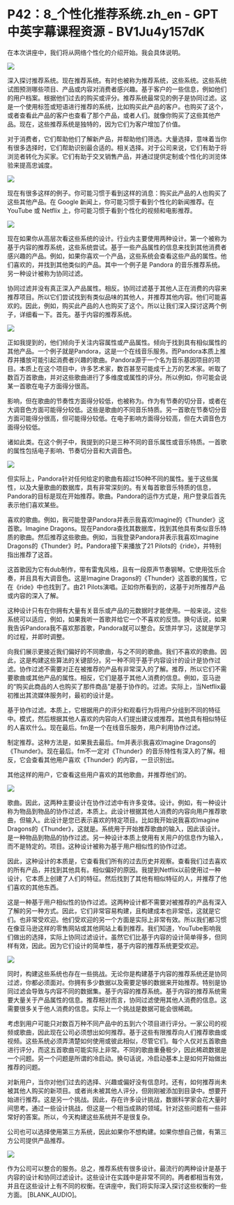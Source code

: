 # P42：8_个性化推荐系统.zh_en - GPT中英字幕课程资源 - BV1Ju4y157dK

在本次讲座中，我们将从网络个性化的介绍开始。我会具体说明。

![](img/e8d0f308785593bbb33cd81d4af65190_1.png)

深入探讨推荐系统。现在推荐系统。有时也被称为推荐系统，这些系统。这些系统试图预测哪些项目、产品或内容对消费者感兴趣。基于客户的一些信息，例如他们的用户档案。根据他们过去的购买或评分。推荐系统最常见的例子是协同过滤。这是一个使用标签或短语进行推荐的系统，比如购买此产品的客户。也购买了这个，或者查看此产品的客户也查看了那个产品，或者人们。就像你购买了这些其他产品。现在，这些推荐系统是独特的，因为它们为客户增加了价值。

对于消费者，它们帮助他们了解新产品，并帮助他们筛选。大量选择，意味着当你有很多选择时，它们帮助识别最合适的。相关选择。对于公司来说，它们有助于将浏览者转化为买家。它们有助于交叉销售产品，并通过提供定制或个性化的浏览体验来提高忠诚度。



![](img/e8d0f308785593bbb33cd81d4af65190_3.png)

现在有很多这样的例子。你可能习惯于看到这样的消息：购买此产品的人也购买了这些其他产品。在 Google 新闻上，你可能习惯于看到个性化的新闻推荐。在 YouTube 或 Netflix 上，你可能习惯于看到个性化的视频和电影推荐。

![](img/e8d0f308785593bbb33cd81d4af65190_5.png)

现在如果你从高层次看这些系统的设计。行业内主要使用两种设计。第一个被称为基于内容的推荐系统，这些系统尝试。基于一些产品属性的信息来找到其他消费者感兴趣的产品。例如，如果你喜欢一个产品，这些系统会查看这些产品的属性。他们喜欢的，并找到其他类似的产品。其中一个例子是 Pandora 的音乐推荐系统。另一种设计被称为协同过滤。

协同过滤并没有真正深入产品属性。相反。协同过滤基于其他人正在消费的内容来推荐项目。所以它们尝试找到有类似品味的其他人，并推荐其他内容。他们可能喜欢的。因此，例如，购买此产品的人也购买了这个。所以让我们深入探讨这两个例子，详细看一下。首先。基于内容的推荐系统。

![](img/e8d0f308785593bbb33cd81d4af65190_7.png)

正如我提到的，他们倾向于关注内容属性或产品属性。倾向于找到具有相似属性的其他产品。一个例子就是Pandora，这是一个在线音乐服务。而Pandora本质上推荐并播放可能引起消费者兴趣的歌曲。Pandora源于一个名为音乐基因项目的项目。本质上在这个项目中，许多艺术家，数百甚至可能成千上万的艺术家。听取了数百万首歌曲，并对这些歌曲进行了多维度或属性的评分。所以例如，你可能会说某一首歌在电子方面得分很高。

影响，但在歌曲的节奏性方面得分较低，也被称为。作为有节奏的切分音，或者在大调音色方面可能得分较低。这些是歌曲的不同音乐特质。另一首歌在节奏切分音方面可能得分很高，但可能得分较低。在电子影响方面得分较高，但在大调音色方面得分较低。

诸如此类。在这个例子中，我提到的只是三种不同的音乐属性或音乐特质。一首歌的属性包括电子影响、节奏切分音和大调音色。

![](img/e8d0f308785593bbb33cd81d4af65190_9.png)

但实际上，Pandora针对任何给定的歌曲有超过150种不同的属性。鉴于这些属性，以及大量歌曲的数据库，具有非常深刻的。有关每首歌音乐特质的信息，Pandora的目标是现在开始推荐。歌曲。Pandora的运作方式是，用户登录后首先表示他们喜欢某些。

喜欢的歌曲。例如，我可能登录Pandora并表示我喜欢Imagine的《Thunder》这首歌。Imagine Dragons。现在Pandora查找其数据库，找到其他具有类似音乐特质的歌曲。然后推荐这些歌曲。例如，当我登录Pandora并表示我喜欢Imagine Dragons的《Thunder》时。Pandora接下来播放了21 Pilots的《ride》，并特别指出推荐了这首。

这首歌因为它有dub制作，带有雷鬼风格，且有一段原声节奏钢琴。它使用弦乐合奏，并且具有大调音色。这是Imagine Dragons的《Thunder》这首歌的属性，它在《ride》中也找到了。由21 Pilots演唱。正如你所看到的，这基于对所推荐产品或内容的深入了解。

这种设计只有在你拥有大量有关音乐或产品的元数据时才能使用。一般来说。这些系统可以适应，例如，如果我听一首歌并给它一个不喜欢的反馈。换句话说，如果我告诉Pandora我不喜欢那首歌，Pandora就可以整合。反馈并学习，这就是学习的过程，并即时调整。

向我们展示更接近我们偏好的不同歌曲，与之不同的歌曲。我们不喜欢的歌曲。因此，这是构建这些算法的关键部分。另一种不同于基于内容设计的设计是协作过滤。协作过滤不需要对正在被推荐的产品有非常深入的了解。推荐，所以它们不需要歌曲或其他产品的属性。相反，它们是基于其他人消费的信息。例如，亚马逊的“购买此商品的人也购买了那件商品”是基于协作的。过滤。实际上，当Netflix最初推出其流媒体服务时，最初的设计是。

基于协作过滤。本质上，它根据用户的评分和观看行为将用户分组到不同的特征中。模式，然后根据其他人喜欢的内容向人们提出建议或推荐。其他具有相似特征的人喜欢什么。现在最后。fm是一个在线音乐服务，用户利用协作过滤。

制定推荐。这种方法是，如果我去最后。fm并表示我喜欢Imagine Dragons的《Thunder》。现在最后。fm不一定对《Thunder》的音乐特性有深入的了解。相反，它会查看其他用户喜欢《Thunder》的内容，一旦识别出。

其他这样的用户，它查看这些用户喜欢的其他歌曲，并推荐他们的。

![](img/e8d0f308785593bbb33cd81d4af65190_11.png)

歌曲。因此，这两种主要设计在协作过滤中有许多变体。设计。例如，有一种设计称为物品到物品的协作过滤，本质上。此设计根据其他人消费的内容向用户推荐歌曲，但输入。此设计是您已表示喜欢的特定项目。比如我开始说我喜欢Imagine Dragons的《Thunder》，这就是。系统用于开始推荐歌曲的输入，因此该设计。是一种物品到物品的协作过滤。另一种设计本质上使用有关用户的信息作为输入，而不是特定的。项目。这种设计被称为基于用户相似性的协作过滤。

因此，这种设计的本质是，它查看我们所有的过去历史并观察。查看我们过去喜欢的所有产品，并找到其他具有。相似偏好的原因。我提到Netflix以前使用过一种设计，它本质上创建了人们的特征。然后找到了其他有相似特征的人，并推荐了他们喜欢的其他东西。

这是一种基于用户相似性的协作过滤。这两种设计都不需要对被推荐的产品有深入了解的另一种方式。因此，它们非常容易构建，且构建成本也非常低，这就是它们。也非常受欢迎。他们受欢迎的另一个方面是实际上非常有效。所以我们都习惯在像亚马逊这样的零售网站或其他网站上看到推荐。我们知道，YouTube影响我们做出的选择，实际上协同过滤设计。虽然它们比基于内容的设计简单得多，但同样有效，因此。因为它们设计的简单性，基于内容的推荐系统更受欢迎。



![](img/e8d0f308785593bbb33cd81d4af65190_13.png)

同时，构建这些系统也存在一些挑战。无论你是构建基于内容的推荐系统还是协同过滤，你都必须面对。你拥有多少数据以及需要足够的数据来开始推荐。特别是协同过滤会导致与内容不同的数据集。基于内容的推荐系统。基于内容的推荐系统需要大量关于产品属性的信息。推荐相对而言，协同过滤使用其他人消费的信息。这需要很多关于他人消费的信息。实际上一个挑战是数据可能会很稀疏。

考虑到用户可能只对数百万种不同产品中的五到六个项目进行评分。一家公司的视频或歌曲，因此现在公司必须想出如何推荐。基于这些有限推荐向人们推荐歌曲或视频。这些系统必须弄清楚如何使用或彼此相似，尽管它们。每个人仅对五首歌曲进行评分，而这五首歌曲可能实际上非常。不同的歌曲重叠极少，因此稀疏数据是一个问题。另一个问题是所谓的冷启动。换句话说，冷启动基本上是如何开始做出推荐的问题。

对新用户，当你对他们过去的选择、兴趣或偏好没有信息时。还有，如何推荐尚未被其他人购买的新项目。或者尚未被其他人评分，但刚刚被添加到目录中。想要开始进行推荐。这是另一个挑战。因此，存在许多设计挑战，数据科学家会花大量时间思考。通过一些设计挑战，但这是一个相当成熟的领域。针对这些问题有一些非常好的答案。所以，今天构建这些系统并不是很复杂。

公司也可以选择使用第三方系统，因此如果你不想构建。如果你想自己做，有第三方公司提供产品推荐。

![](img/e8d0f308785593bbb33cd81d4af65190_15.png)

作为公司可以整合的服务。总之，推荐系统有很多设计。最流行的两种设计是基于内容的设计和协同过滤设计。这些设计在实践中是非常不同的。两者都相当有效，并且在这些设计上有不同的权衡。在讲座中，我们将实际深入探讨这些权衡的一些方面。 [BLANK_AUDIO]。

